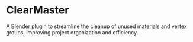# ClearMaster
A Blender plugin to streamline the cleanup of unused materials and vertex groups, improving project organization and efficiency.
